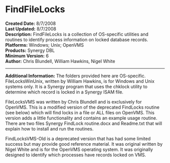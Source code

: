# FindFileLocks<br />
**Created Date:** 8/7/2008<br />
**Last Updated:** 8/7/2008<br />
**Description:** FindFileLocks is a collection of OS-specific utilities and routines to identify process information on locked database records.<br />
**Platforms:** Windows; Unix; OpenVMS<br />
**Products:** Synergy DBL<br />
**Minimum Version:** 6<br />
**Author:** Chris Blundell, William Hawkins, Nigel White
<hr>

**Additional Information:**
The folders provided here are OS-specific.
FileLocksWinUnix, written by William Hawkins, is for Windows and Unix systems only. It is a Synergy program that uses the chklock utility to determine which record is locked in a Synergy ISAM file.

FileLocksVMS was written by Chris Blundell and is exclusively for OpenVMS. This is a modified version of the deprecated FindLocks routine (see below) which will find locks in a file or ALL files on OpenVMS. This version adds a little functionality and contains an example usage routine. There are two files Synergy FindLock routine.docx and Readme.txt that will explain how to install and run the routines.

FindLocksVMS-Old is a deprecated version that has had some limited success but may provide good reference material. It was original written by Nigel White and is for the OpenVMS operating system. It was originally designed to identify which processes have records locked on VMS.
